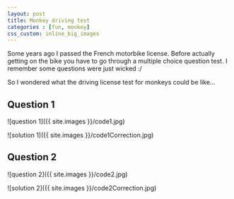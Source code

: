 ```yaml
---
layout: post
title: Monkey driving test
categories : [fun, monkey]
css_custom: inline_big_images
---
```


Some years ago I passed the French motorbike license.
Before actually getting on the bike you have to go through a multiple choice question test.
I remember some questions were just wicked :/

So I wondered what the driving license test for monkeys could be like...

## Question 1

![question 1]({{ site.images }}/code1.jpg)

![solution 1]({{ site.images }}/code1Correction.jpg)

## Question 2

![question 2]({{ site.images }}/code2.jpg)

![solution 2]({{ site.images }}/code2Correction.jpg)

